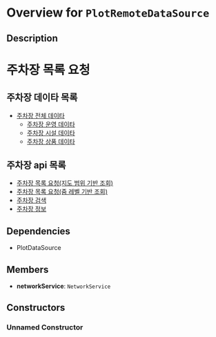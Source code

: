 # Overview for `PlotRemoteDataSource`

## Description

# 주차장 목록 요청

 ## 주차장 데이타 목록

 - [주차장 전체 데이타](../../../plots/plot_dto/PlotDto/overview.md)
   - [주차장 운영 데이타](../../../plots/plot_operation_dto/PlotOperationDto/overview.md)
   - [주차장 시설 데이타](../../../plots/plot_facility_operation_dto/PlotFacilityOperationDto/overview.md)
   - [주차장 상품 데이타](../../../plots/plot_product_operation_dto/PlotProductOperationDto/overview.md)

 ## 주차장 api 목록

 - [주차장 목록 요청(지도 범위 기반 조회)](./methods/getPlots.md)
 - [주차장 목록 요청(줌 레벨 기반 조회)](./methods/getPlotsByZoomLevel.md)
 - [주차장 검색](./methods/getPlotsByKeyword.md)
 - [주차장 정보](./methods/getPlotDetail.md)

## Dependencies

- PlotDataSource

## Members

- **networkService**: `NetworkService`
## Constructors

### Unnamed Constructor


